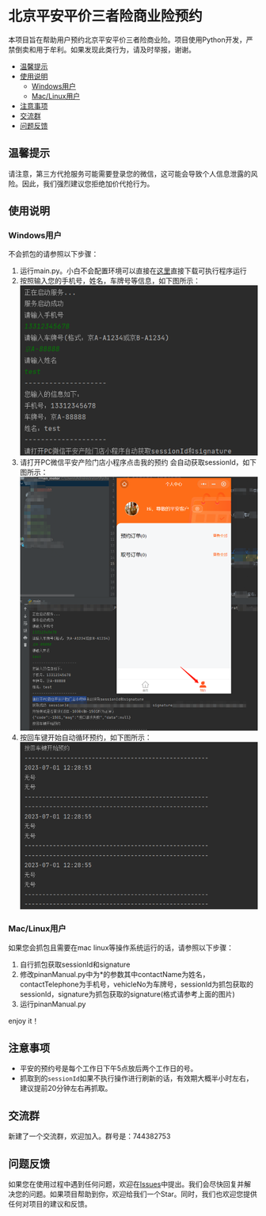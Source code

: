 # 北京平安平价三者险商业险预约

本项目旨在帮助用户预约北京平安平价三者险商业险。项目使用Python开发，严禁倒卖和用于牟利。如果发现此类行为，请及时举报，谢谢。

- [温馨提示](#温馨提示)
- [使用说明](#使用说明)
  - [Windows用户](#windows用户)
  - [Mac/Linux用户](#mac/linux用户)
- [注意事项](#注意事项)
- [交流群](#交流群)
- [问题反馈](#问题反馈)

## 温馨提示

请注意，第三方代抢服务可能需要登录您的微信，这可能会导致个人信息泄露的风险。因此，我们强烈建议您拒绝加价代抢行为。

## 使用说明

### Windows用户

不会抓包的请参照以下步骤：

1. 运行main.py。小白不会配置环境可以直接在[这里](https://github.com/yon1ng/beijing_pinan_motor/releases/tag/v1.0)直接下载可执行程序运行
2. 按照输入您的手机号，姓名，车牌号等信息，如下图所示：![image](./img/step1.png)
3. 请打开PC微信平安产险门店小程序点击我的预约 会自动获取sessionId，如下图所示：![image](./img/step2.png)
4. 按回车键开始自动循环预约，如下图所示：![image](./img/step3.png)

### Mac/Linux用户

如果您会抓包且需要在mac linux等操作系统运行的话，请参照以下步骤：

1. 自行抓包获取sessionId和signature
2. 修改pinanManual.py中为*的参数其中contactName为姓名，contactTelephone为手机号，vehicleNo为车牌号，sessionId为抓包获取的sessionId，signature为抓包获取的signature(格式请参考上面的图片)
3. 运行pinanManual.py

enjoy it！

## 注意事项

- 平安的预约号是每个工作日下午5点放后两个工作日的号。
- 抓取到的`sessionId`如果不执行操作进行刷新的话，有效期大概半小时左右，建议提前20分钟左右再抓取。

## 交流群

新建了一个交流群，欢迎加入。群号是：744382753

## 问题反馈

如果您在使用过程中遇到任何问题，欢迎在[Issues](https://github.com/yon1ng/beijing_pinan_motor/issues)中提出。我们会尽快回复并解决您的问题。如果项目帮助到你，欢迎给我们一个Star。同时，我们也欢迎您提供任何对项目的建议和反馈。
